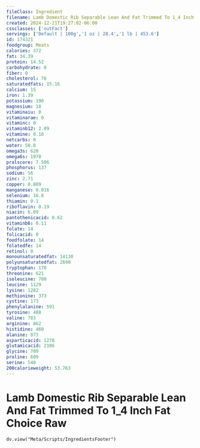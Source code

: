 ```yaml
---
fileClass: Ingredient
filename: Lamb Domestic Rib Separable Lean And Fat Trimmed To 1_4 Inch Fat Choice Raw
created: 2024-12-21T19:27:02-06:00
cssclasses: ['nutFact']
servings: ['Default | 100g','1 oz | 28.4','1 lb | 453.6']
id: 174321
foodgroup: Meats
calories: 372
fat: 34.39
protein: 14.52
carbohydrate: 0
fiber: 0
cholesterol: 76
saturatedfats: 15.16
calcium: 15
iron: 1.39
potassium: 190
magnesium: 18
vitaminaiu: 0
vitaminarae: 0
vitaminc: 0
vitaminb12: 2.09
vitamine: 0.18
netcarbs: 0
water: 50.8
omega3s: 620
omega6s: 1970
pralscore: 7.506
phosphorus: 137
sodium: 56
zinc: 2.71
copper: 0.089
manganese: 0.016
selenium: 16.8
thiamin: 0.1
riboflavin: 0.19
niacin: 6.09
pantothenicacid: 0.62
vitaminb6: 0.11
folate: 14
folicacid: 0
foodfolate: 14
folatedfe: 14
retinol: 0
monounsaturatedfat: 14130
polyunsaturatedfat: 2690
tryptophan: 170
threonine: 621
isoleucine: 700
leucine: 1129
lysine: 1282
methionine: 373
cystine: 173
phenylalanine: 591
tyrosine: 488
valine: 783
arginine: 862
histidine: 460
alanine: 873
asparticacid: 1278
glutamicacid: 2106
glycine: 709
proline: 609
serine: 540
200calorieweight: 53.763
---
```


# Lamb Domestic Rib Separable Lean And Fat Trimmed To 1_4 Inch Fat Choice Raw

```dataviewjs
dv.view("Meta/Scripts/IngredientsFooter")
```